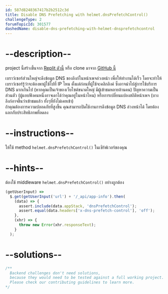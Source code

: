 ```yaml
---
id: 587d8248367417b2b2512c3d
title: Disable DNS Prefetching with helmet.dnsPrefetchControl()
challengeType: 2
forumTopicId: 301577
dashedName: disable-dns-prefetching-with-helmet-dnsprefetchcontrol
---
```


# --description--

project นี้สร้างขึ้นจาก [Replit ตัวนี้](https://replit.com/github/freeCodeCamp/boilerplate-infosec) หรือ clone มาจาก [GitHub นี้](https://github.com/freeCodeCamp/boilerplate-infosec/)

เบราว์เซอร์ส่วนใหญ่จะดึงข้อมูล DNS ของลิงก์ในหน้าเพจล่วงหน้า เพื่อให้ทำงานได้เร็ว โดยจะทำให้เบราว์เซอร์รู้ว่าจะต้องพาผู้ใช้ไปที่ IP ไหน ตั้งแต่ก่อนที่ผู้ใช้จะคลิกลิงค์ 
ซึ่งอาจนำไปสู่การใช้บริการ DNS มากเกินไป (หากคุณเป็นเจ้าของเว็บไซต์ขนาดใหญ่ มีผู้เข้าชมหลายล้านคน) ปัญหาความเป็นส่วนตัว (ผู้แอบฟังคนหนึ่งอาจเดาได้ว่าคุณอยู่ในหน้าไหน) หรือการเปลี่ยนแปลงสถิติหน้าเพจ (บางลิงก์อาจขึ้นว่าเข้าชมแล้ว ทั้งๆที่ยังไม่เคยเข้า)  
ถ้าคุณต้องการความปลอดภัยที่สูงขึ้น คุณสามารถปิดใช้งานการดึงข้อมูล DNS ล่วงหน้าได้ โดยต้องแลกกับประสิทธิภาพที่ลดลง

# --instructions--

ให้ใช้ method `helmet.dnsPrefetchControl()` ในเซิร์ฟเวอร์ของคุณ

# --hints--

ต้องใช้ middleware `helmet.dnsPrefetchControl()` อย่างถูกต้อง

```js
(getUserInput) =>
  $.get(getUserInput('url') + '/_api/app-info').then(
    (data) => {
      assert.include(data.appStack, 'dnsPrefetchControl');
      assert.equal(data.headers['x-dns-prefetch-control'], 'off');
    },
    (xhr) => {
      throw new Error(xhr.responseText);
    }
  );
```

# --solutions--

```js
/**
  Backend challenges don't need solutions, 
  because they would need to be tested against a full working project. 
  Please check our contributing guidelines to learn more.
*/
```
